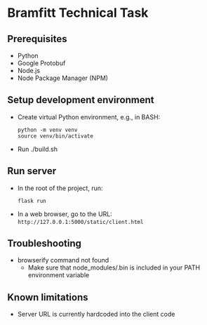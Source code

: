 # Bramfitt Technical Task

## Prerequisites

* Python
* Google Protobuf
* Node.js
* Node Package Manager (NPM)

## Setup development environment

* Create virtual Python environment, e.g., in BASH:
  ```shell
  python -m venv venv
  source venv/bin/activate
  ```
* Run ./build.sh

## Run server
* In the root of the project, run:
  ```shell
  flask run
  ```
* In a web browser, go to the URL: `http://127.0.0.1:5000/static/client.html`

## Troubleshooting
 - browserify command not found
   - Make sure that node_modules/.bin is included in your PATH environment variable
  
## Known limitations
 - Server URL is currently hardcoded into the client code
